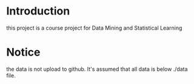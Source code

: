 # Introduction

this project is a course project for Data Mining and Statistical Learning

# Notice

the data is not upload to github. It's assumed that all data is below ./data file.
